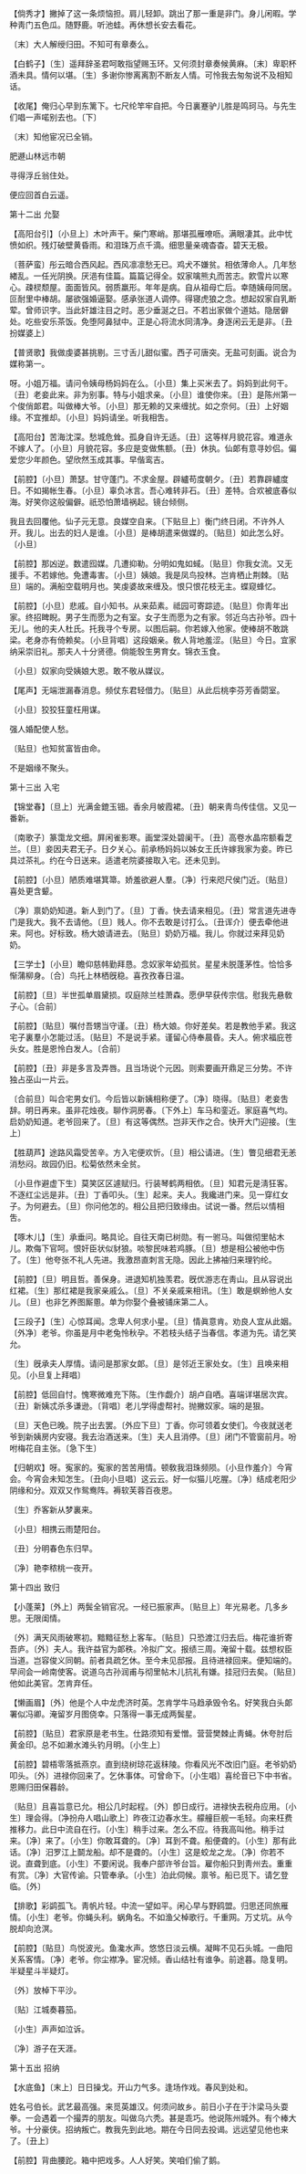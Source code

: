 <!-- { "loadSidebar": true } -->
【倘秀才】撇掉了这一条烦恼担。肩儿轻卸。跳出了那一重是非门。身儿闲暇。学种靑门五色瓜。随野鹿。听池蛙。再休想长安去看花。

〔末〕大人解绶归田。不知可有章奏么。 

【白鹤子】〔生〕遥拜辞圣君呵敢指望赐玉环。又何须封章奏候黄麻。〔末〕卑职杯酒未具。情何以堪。〔生〕多谢你惨离离割不断友人情。可怜我去匆匆说不及相知话。

【收尾】俺归心早到东篱下。七尺纶竿牢自把。今日裏蹇驴儿胜是鸣珂马。与先生们唱一声喏别去也。〔下〕 

〔末〕知他宦况已全销。

肥遯山林远市朝

寻得浮丘翁住处。

便应回首白云遥。 

第十二出
允娶

【高阳台引】〔小旦上〕木叶声干。柴门寒峭。那堪孤雁嘹呖。满眼凄其。此中忧愤如织。残灯破壁黄昏雨。和泪珠万点千滴。细思量亲魂杳杳。碧天无极。

〔菩萨蛮〕彤云暗合西风起。西风凛凛愁无已。鸡犬不嫌贫。相依薄命人。几年愁緖乱。一任光阴换。厌浥有佳篇。篇篇记得全。奴家噙熊丸而苦志。飮雪片以寒心。疎棂颓屋。面面皆风。弱质羸形。年年是病。自从祖母亡后。幸随姨母同居。叵耐里中棒胡。屡欲强婚逼娶。感承张道人调停。得寝虎狼之念。想起奴家自乳断荤。曾师识字。当此奸雄注目之时。恶少垂涎之日。不若出家做个道姑。隐居僻处。吃些安乐茶饭。免堕阿鼻狱中。正是心将流水同淸净。身逐闲云无是非。〔丑扮媒婆上〕 

【普贤歌】我做虔婆甚挑剔。三寸舌儿甜似蜜。西子可唐突。无盐可刻画。说合为媒称第一。

呀。小姐万福。请问令姨母杨妈妈在么。〔小旦〕集上买米去了。妈妈到此何干。〔丑〕老妾此来。非为别事。特与小姐求亲。〔小旦〕谁使你来。〔丑〕是陈州第一个俊俏郞君。叫做棒大爷。〔小旦〕那无赖的又来缠扰。如之奈何。〔丑〕上好姻缘。不宜推却。〔小旦〕妈妈请坐。听我相吿。 

【高阳台】苦海沈深。愁城危耸。孤身自许无适。〔丑〕这等样月貌花容。难道永不嫁人了。〔小旦〕月貌花容。多应是变做焦额。〔丑〕休执。仙郞有意寻妙侣。偏爱您少年颜色。望欣然玉成其事。早偕鸾吉。

【前腔】〔小旦〕萧瑟。甘守蓬门。不求金屋。辟纑苟度朝夕。〔丑〕若靠辟纑度日。不如揭帐生春。〔小旦〕辜负冰言。吾心难转非石。〔丑〕差特。合欢被底春似海。好笑你这般偏僻。祇恐怕萧墙祸起。镜台倾侧。

我且去回覆他。仙子元无意。良媒空自来。〔下贴旦上〕衡门终日闭。不许外人开。我儿。出去的妇人是谁。〔小旦〕是棒胡遣来做媒的。〔贴旦〕如此怎么好。〔小旦〕 

【前腔】那凶逆。数遣囮媒。几遭抑勒。分明如鬼如蜮。〔贴旦〕你我女流。又无援手。不若嫁他。免遭毒害。〔小旦〕姨娘。我是凤鸟投林。岂肯栖止荆棘。〔贴旦〕端的。满船空载明月也。笑虔婆故来缠及。恨只恨花枝无主。蝶窥蜂忆。

【前腔】〔小旦〕悲戚。自小知书。从来茹素。祗园可寄踪迹。〔贴旦〕你靑年出家。终招睥睨。男子生而愿为之有室。女子生而愿为之有家。邻近乌古孙爷。四十无儿。他的夫人杜氏。托我寻个专房。以图后嗣。你若嫁入他家。使棒胡不敢跳梁。老身亦有倚赖矣。〔小旦背唱〕这段姻亲。敎人背地羞涩。〔贴旦〕今日。宜家纳采崇旧礼。那夫人十分贤德。倘能彀生男育女。锦衣玉食。

〔小旦〕奴家向受姨娘大恩。敢不敬从媒议。 

【尾声】无端泄漏春消息。频仗东君轻借力。〔贴旦〕从此后桃李芬芳香閟室。

〔小旦〕狡狡狂童枉用谋。

强人婚配使人愁。

〔贴旦〕也知贫富皆由命。

不是姻缘不聚头。 

第十三出
入宅

【锦堂春】〔旦上〕光满金鎞玉钿。香余月帔霞裙。〔丑〕朝来靑鸟传佳信。又见一番新。

〔南歌子〕篆霭龙文细。屛闲雀影寒。画堂深处碧阑干。〔丑〕高卷水晶帘额看芝兰。〔旦〕妾因夫君无子。日夕关心。前承杨妈妈以姊女王氏许嫁我家为妾。昨已具过茶礼。约在今日送来。适遣老院婆接取入宅。还未见到。 

【前腔】〔小旦〕陋质难堪箕箒。娇羞欲避人羣。〔净〕行来咫尺侯门近。〔贴旦〕喜处更含颦。

〔净〕禀奶奶知道。新人到门了。〔旦〕丁香。快去请来相见。〔丑〕常言道先进寺门是我大。我不去请他。〔旦〕贱人。你不去敢是讨打么。〔丑诨介〕便去牵他进来。阿也。好标致。杨大娘请进去。〔贴旦〕奶奶万福。我儿。你就过来拜见奶奶。 

【三学士】〔小旦〕瞻仰慈帏勤拜恳。念奴家年幼孤贫。星星未脱蓬茅性。恰恰多惭蒲柳身。〔合〕鸟托上林栖旣稳。喜孜孜春日温。

【前腔】〔旦〕半世孤单眉黛损。叹庭除兰桂萧森。愿伊早获传宗信。慰我先悬敎子心。〔合前〕 

【前腔】〔贴旦〕嘱付吾甥当守谨。〔丑〕杨大娘。你好差矣。若是教他手紧。我这宅子裏羣小怎能过活。〔贴旦〕不是说手紧。谨留心侍奉晨昏。夫人。俯求福庇苍头女。胜是恩怜白发人。〔合前〕 

【前腔】〔丑〕非是多言及弄唇。且当场说个元因。则索要画开鼎足三分势。不许独占巫山一片云。

〔合前旦〕叫合宅男女们。今后皆以新姨相称便了。〔净〕晓得。〔贴旦〕老妾吿辞。明日再来。虽非花烛夜。聊作洞房春。〔下外上〕车马和銮近。家庭喜气均。启奶奶知道。老爷回来了。〔旦〕有这等偶然。岂非天作之合。快开大门迎接。〔生上〕 

【胜葫芦】途路风霜受苦辛。方入宅便欢忻。〔旦〕相公请进。〔生〕瞥见细君无恙消愁闷。故园仍旧。松菊依然未全贫。

〔小旦作避虚下生〕莫笑区区遽赋归。行装琴鹤两相依。〔旦〕知君元是淸狂客。不逐红尘远是非。〔丑〕丁香叩头。〔生〕起来。夫人。我纔进门来。见一穿红女子。为何避去。〔旦〕你问他怎的。相公且把归致缘由。试说一番。然后以情相吿。 

【啄木儿】〔生〕承垂问。略具论。自往天南已树勋。有一驸马。叫做彻里帖木儿。欺侮下官呵。恨奸臣状似豺狼。啖黎民味若鸡豚。〔旦〕想是相公被他中伤了。〔生〕他夸张不礼人先进。我激昂直刺言无隐。因此上拂袖归来理钓纶。

【前腔】〔旦〕明且哲。善保身。进退知机独羡君。旣优游志在靑山。且从容说出红裙。〔生〕那红裙是我家亲戚么。〔旦〕不关亲戚来相讯。〔生〕敢是螟蛉他人女儿。〔旦〕也非乞养图厮慁。单为你娶个叠被铺床第二人。

【三段子】〔生〕心惊耳闻。念卑人何求小星。〔旦〕情眞意肯。劝良人宜从此姻。〔外净〕老爷。你虽是月中老兔怜秋孕。不若枝头结子当春信。孝道为先。请乞笑允。

〔生〕旣承夫人厚情。请问是那家女郞。〔旦〕是邻近王家处女。〔生〕且唤来相见。〔小旦复上拜唱〕 

【前腔】低回自忖。愧寒微难充下陈。〔生作觑介〕胡卢自哂。喜端详堪居次宾。〔丑〕新姨忒杀多谦逊。〔背唱〕老儿学得虚帮衬。抛撇奴家。端的是狠。

〔旦〕天色已晚。院子出去罢。〔外应下旦〕丁香。你可领着女使们。今夜就送老爷到新姨房内安寝。我去治酒送来。〔生〕夫人且消停。〔旦〕闭门不管窗前月。吩咐梅花自主张。〔急下生〕 

【归朝欢】呀。寃家的。寃家的苦苦用情。顿敎我泪珠频陨。〔小旦作羞介〕今宵会。今宵会未知怎生。〔丑向小旦唱〕这云云。好一似猫儿吃腥。〔净〕结成老阳少阴缘和分。双双又作鸳鸯阵。褥软芙蓉百夜恩。

〔生〕乔客新从梦裏来。

〔小旦〕相携云雨楚阳台。

〔丑〕分明春色东归早。

〔净〕艳李秾桃一夜开。 

第十四出
致归

【小蓬莱】〔外上〕两鬓全销官况。一经已振家声。〔贴旦上〕年光易老。几多乡思。无限闺情。

〔外〕满天风雨破寒初。黯黯征愁上客车。〔贴旦〕只恐渡江归去后。梅花谁折寄吾庐。〔外〕夫人。我许益官为郞秩。冷拟广文。报绩三周。淹留十载。兹想权臣当道。岂容俊义同朝。前者具疏乞休。至今未见邸报。且待进禄回来。便知端的。早间会一岭南使客。说道乌古孙润甫与彻里帖木儿抗礼有嫌。挂冠归去矣。〔贴旦〕他如此美官。怎肯弃任。 

【懒画眉】〔外〕他是个人中龙虎济时英。怎肯学牛马趋承毁令名。好笑我白头郞署似冯卿。淹留岁月图侥幸。只落得一事无成两鬓星。

【前腔】〔贴旦〕君家原是老书生。仕路须知有爱憎。营营樊棘止靑蝇。休夸肘后黄金印。总不如濑水滩头钓月明。〔小生上〕 

【前腔】碧梧零落抵燕京。直到绕树琼花返秣陵。你看风光不改旧门庭。老爷奶奶叩头。〔外〕进禄你回来了。乞休事体。可曾命下。〔小生唱〕喜纶音已下中书省。恩赐归田保暮龄。

〔贴旦〕且喜旨意已允。相公几时起程。〔外〕卽日成行。进禄快去税舟应用。〔小生〕理会得。〔净扮舟人唱山歌上〕昨夜江边春水生。艨艟巨舰一毛轻。向来枉费推移力。此日中流自在行。〔小生〕稍手过来。怎么不应。待我高叫他。稍手过来。〔净〕来了。〔小生〕你敢耳聋的。〔净〕耳到不聋。船便聋的。〔小生〕那有此话。〔净〕汨罗江上鬬龙船。却不是聋的。〔小生〕这是蛟龙之龙。〔净〕你若不说。直聋到底。〔小生〕不要闲说。我奉户部许爷台旨。雇你船只到靑州去。重重有赏。〔净〕大官传谕。只管奉承。〔小生〕泊此伺候。禀爷。船已觅下。请乞登临。〔外〕 

【排歌】彩鹢孤飞。靑帆片轻。中流一望如平。闲心早与野鸥盟。归思还同旅雁情。〔小生〕老爷。你蝇头利。蜗角名。不如渔父棹歌行。千重网。万丈坑。从今脱却向沧溟。

【前腔】〔贴旦〕鸟悦波光。鱼瀺水声。悠悠日淡云横。凝眸不见石头城。一曲阳关系客情。〔净〕老爷。你尘襟净。宦况倾。香山结社有谁争。前途暮。隐复明。半疑星斗半疑灯。

〔外〕放棹下平沙。

〔贴〕江城奏暮笳。

〔小生〕声声如泣诉。

〔净〕游子在天涯。 

第十五出
招纳

【水底鱼】〔末上〕日日操戈。开山力气多。逢场作戏。春风到处和。

姓名弓伯长。武艺最高强。来觅英雄汉。何须问故乡。前日小子在于汴梁马头耍拳。一会遇着一个撮弄的朋友。叫做乌六秃。甚是乖巧。他说陈州城外。有个棒大爷。十分豪侠。招纳叛亡。教我先到此地。期在今日同去投谒。远远望见他也来了。〔丑上〕 

【前腔】背曲腰跎。箱中把戏多。人人好笑。笑咱们偷了鹅。


